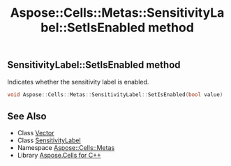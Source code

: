 ﻿---
title: Aspose::Cells::Metas::SensitivityLabel::SetIsEnabled method
linktitle: SetIsEnabled
second_title: Aspose.Cells for C++ API Reference
description: 'Aspose::Cells::Metas::SensitivityLabel::SetIsEnabled method. Indicates whether the sensitivity label is enabled in C++.'
type: docs
weight: 900
url: /cpp/aspose.cells.metas/sensitivitylabel/setisenabled/
---
## SensitivityLabel::SetIsEnabled method


Indicates whether the sensitivity label is enabled.

```cpp
void Aspose::Cells::Metas::SensitivityLabel::SetIsEnabled(bool value)
```

## See Also

* Class [Vector](../../../aspose.cells/vector/)
* Class [SensitivityLabel](../)
* Namespace [Aspose::Cells::Metas](../../)
* Library [Aspose.Cells for C++](../../../)
